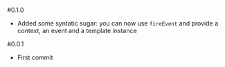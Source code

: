 #0.1.0

* Added some syntatic sugar: you can now use `fireEvent` and provide a context, an event and a template instance

#0.0.1

* First commit


